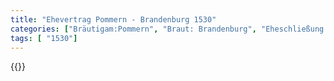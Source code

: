 ```yaml
---
title: "Ehevertrag Pommern - Brandenburg 1530"
categories: ["Bräutigam:Pommern", "Braut: Brandenburg", "Eheschließung vollzogen?:Ja", "verschiedenkonfessionelle Ehe?:unbekannt", "Dynastie Bräutigam:Greifen", "Akteur Bräutigam:Greifen", "Akteur Braut:Hohenzollern", "Textbezug?:nein", "Ständisch?:nein", "Ratifikation?:nein", "Sonstiges?:nein", "Bräutigam:Pommern", "Braut: Brandenburg"]
tags: [ "1530"]
---
```

<!--more-->
{{<v35>}}